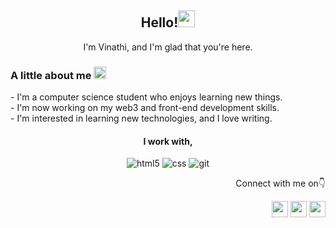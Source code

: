 <div align="center">
<h2>Hello!<img src="https://emojis.slackmojis.com/emojis/images/1643516975/30307/meow_derpy.png?1643516975" width="27"/></h2>
<p>I'm Vinathi, and I'm glad that you're here.<p>
</div>


<h3> A little about me <img src="https://emojis.slackmojis.com/emojis/images/1643515332/13504/meow_eyespout.png?1643515332" width="20"/></h3>
<p>- I'm a computer science student who enjoys learning new things.<br>
- I'm now working on my web3 and front-end development skills.<br> 
- I'm interested in learning  new technologies, and I love writing.</p>
<div align="center">
<h4>I work with,</h4>
<p>
<img alt="html5" src="https://img.shields.io/badge/-HTML5-E34F26?style=flat-square&logo=html5&logoColor=white" />
  <img alt="css" src="https://img.shields.io/badge/-CSS3-3a87ad?style=flat-square&logo=css3&logoColor=white" />
  <img alt="git" src="https://img.shields.io/badge/-Git-F05032?style=flat-square&logo=git&logoColor=white" />
  
</p>
</div>
<div align="right">
<p>Connect with me on👇
<div> <a href="https://hashnode.com/@vinathi17" target="_blank" rel="noreferrer"><img src="https://raw.githubusercontent.com/danielcranney/readme-generator/main/public/icons/socials/hashnode.svg" width="26" height="26" /></a> 
 <a href="https://www.linkedin.com/in/vinathi-vissapragada-67427123a/" target="_blank" rel="noreferrer"><img src="https://raw.githubusercontent.com/danielcranney/readme-generator/main/public/icons/socials/linkedin.svg" width="26" height="26" /></a>
<a href="https://twitter.com/vv_writes" target="_blank" rel="noreferrer"><img src="https://raw.githubusercontent.com/danielcranney/readme-generator/main/public/icons/socials/twitter.svg" width="26" height="26" /></a></p></div>


